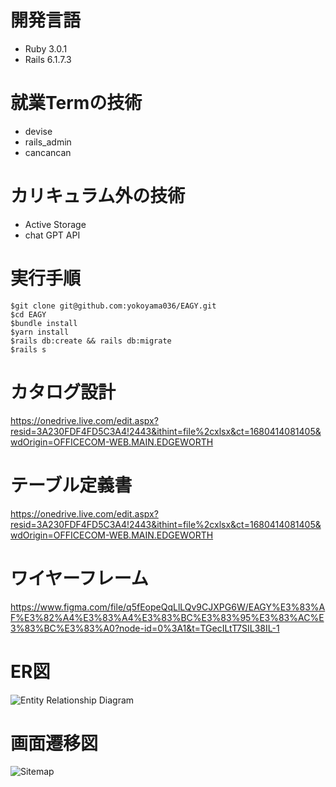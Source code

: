 # 開発言語
- Ruby 3.0.1
- Rails 6.1.7.3
# 就業Termの技術
- devise
- rails_admin
- cancancan
# カリキュラム外の技術
- Active Storage
- chat GPT API
# 実行手順
```
$git clone git@github.com:yokoyama036/EAGY.git
$cd EAGY
$bundle install
$yarn install
$rails db:create && rails db:migrate
$rails s
```
# カタログ設計
https://onedrive.live.com/edit.aspx?resid=3A230FDF4FD5C3A4!2443&ithint=file%2cxlsx&ct=1680414081405&wdOrigin=OFFICECOM-WEB.MAIN.EDGEWORTH
# テーブル定義書
https://onedrive.live.com/edit.aspx?resid=3A230FDF4FD5C3A4!2443&ithint=file%2cxlsx&ct=1680414081405&wdOrigin=OFFICECOM-WEB.MAIN.EDGEWORTH
# ワイヤーフレーム
https://www.figma.com/file/q5fEopeQqLlLQv9CJXPG6W/EAGY%E3%83%AF%E3%82%A4%E3%83%A4%E3%83%BC%E3%83%95%E3%83%AC%E3%83%BC%E3%83%A0?node-id=0%3A1&t=TGecILtT7SIL38IL-1

# ER図
![Entity Relationship Diagram](https://user-images.githubusercontent.com/122012854/229332940-6763b3c0-17a1-48e4-888a-6c0e13fbf2ef.png)

# 画面遷移図
![Sitemap](https://user-images.githubusercontent.com/122012854/229332977-dbfd58a3-11c5-4176-8026-689eee985513.png)
